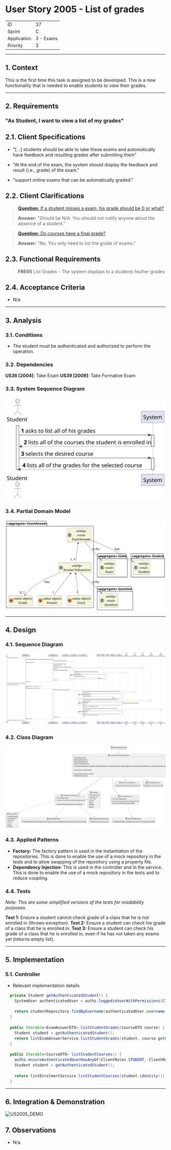 # User Story 2005 - List of grades

|             |           |
| ----------- | --------- |
| ID          | 37        |
| Sprint      | C         |
| Application | 3 - Exams |
| Priority    | 3         |

---

## 1. Context

This is the first time this task is assigned to be developed. This is a new functionality that is needed to enable students to view their grades.

---

## 2. Requirements

### "As Student, I want to view a list of my grades"

## 2.1. Client Specifications

- "[...] students should be able to take these exams and automatically have feedback and resulting grades after submitting them"

- "At the end of the exam, the system should display the feedback and result (i.e., grade) of the exam."

- "support online exams that can be automatically graded."

## 2.2. Client Clarifications

> [**Question:** If a student misses a exam, his grade should be 0 or what?](https://moodle.isep.ipp.pt/mod/forum/discuss.php?d=22187)
>
> **Answer:** "Should be N/A. You should not notify anyone about the absence of a student."

> [**Question:** Do courses have a final grade?](https://moodle.isep.ipp.pt/mod/forum/discuss.php?d=22278)
>
> **Answer:** "No. You only need to list the grade of exams."

## 2.3. Functional Requirements

> **FRE05** List Grades - The system displays to a students his/her grades

## 2.4. Acceptance Criteria

- N/a

---

## 3. Analysis

### 3.1. Conditions

- The student must be authenticated and authorized to perform the operation.

### 3.2. Dependencies

**US36 [2004]**: Take Exam
**US39 [2009]**: Take Formative Exam

### 3.3. System Sequence Diagram

![US2005_SSD](out/US2005_SSD.svg)

### 3.4. Partial Domain Model

![US2005_DM](out/US2005_DM.svg)

---

## 4. Design

### 4.1. Sequence Diagram

![US2005_SD](out/US2005_SD.svg)

### 4.2. Class Diagram

![US2005_CD](out/US2005_CD.svg)

### 4.3. Applied Patterns

- **Factory:** The factory pattern is used in the instantiation of the repositories. This is done to enable the use of a mock repository in the tests and to allow swapping of the repository using a property file.
- **Dependency Injection:** This is used in the controller and in the service. This is done to enable the use of a mock repository in the tests and to reduce coupling.

### 4.4. Tests

_Note: This are some simplified versions of the tests for readability purposes._

**Test 1:** Ensure a student cannot check grade of a class that he is not enrolled in (throws exception).
**Test 2:** Ensure a student can check his grade of a class that he is enrolled in.
**Test 3:** Ensure a student can check his grade of a class that he is enrolled in, even if he has not taken any exams yet (returns empty list).

---

## 5. Implementation

### 5.1. Controller

- Relevant implementation details

```java
  private Student getAuthenticatedStudent() {
    SystemUser authenticatedUser = authz.loggedinUserWithPermissions(ClientRoles.STUDENT).orElseThrow();

    return studentRepository.findByUsername(authenticatedUser.username()).orElseThrow();
  }

  public Iterable<ExamAnswerDTO> listStudentGrades(CourseDTO course) {
    Student student = getAuthenticatedStudent();
    return listExamAnswerService.listStudentGrades(student, course.getCode());
  }

  public Iterable<CourseDTO> listStudentCourses() {
    authz.ensureAuthenticatedUserHasAnyOf(ClientRoles.STUDENT, ClientRoles.POWER_USER);
    Student student = getAuthenticatedStudent();

    return listEnrolmentService.listStudentCourses(student.identity());
  }
```

---

## 6. Integration & Demonstration

![US2005_DEMO](out/US2005_DEMO.svg)

## 7. Observations

- N/a
